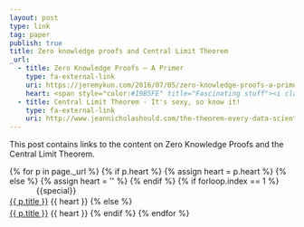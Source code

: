 ```yaml
---
layout: post
type: link
tag: paper
publish: true
title: Zero knowledge proofs and Central Limit Theorem
_url:
  - title: Zero Knowledge Proofs — A Primer
    type: fa-external-link
    uri: https://jeremykun.com/2016/07/05/zero-knowledge-proofs-a-primer/
    heart: <span style="color:#19B5FE" title="Fascinating stuff"><i class="fa fa-bolt" aria-hidden="true"></i></span>
  - title: Central Limit Theorem - It's sexy, so know it!
    type: fa-external-link
    uri: http://www.jeannicholashould.com/the-theorem-every-data-scientist-should-know.html
---
```

This post contains links to the content on Zero Knowledge Proofs and the Central Limit Theorem.

{% for p in page._url %}
{% if p.heart %}
{% assign heart = p.heart %}
{% else %}
{% assign heart = '' %}
{% endif %}
{% if forloop.index == 1 %}
<span class="date" title="{{specialtitle}}" style="color:#{{specialcolor}}">&nbsp;&nbsp;&nbsp;&nbsp;&nbsp;&nbsp;&nbsp;&nbsp;&nbsp;&nbsp;&nbsp;</span> {{special}}<br/> <a href="{{ p.uri }}" target="_blank" style="line-height:1.5">{{ p.title }}</a> {{ heart }} <i class="fa {{ p.type }}" aria-hidden="true"></i>
{% else %}
<span class="date">&nbsp;&nbsp;&nbsp;&nbsp;&nbsp;&nbsp;&nbsp;&nbsp;&nbsp;&nbsp;&nbsp;</span> <br/> <a href="{{ p.uri }}" target="_blank" style="line-height:1.5">{{ p.title }}</a> {{ heart }} <i class="fa {{ p.type }}" aria-hidden="true"></i>
{% endif %}
{% endfor %}
